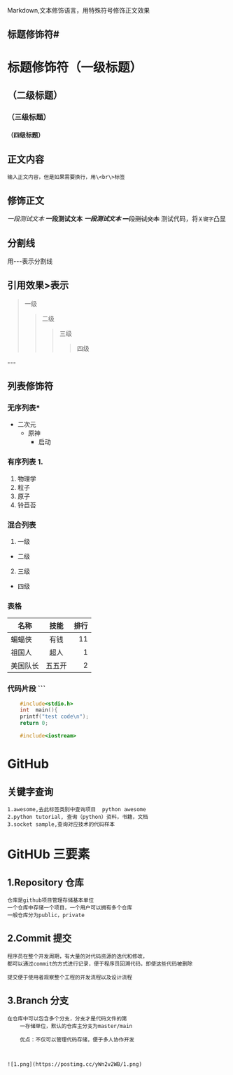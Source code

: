 Markdown,文本修饰语言，用特殊符号修饰正文效果<br>

## 标题修饰符\#

# 标题修饰符（一级标题）
## （二级标题）
### （三级标题）
#### （四级标题）

## 正文内容
	输入正文内容，但是如果需要换行，用\<br\>标签

## 修饰正文
*一段测试文本*
**一段测试文本**
***一段测试文本***
~~一段测试文本~~
测试代码，将`关键字`凸显
## 分割线
用\-\-\-表示分割线

## 引用效果\>表示
> 一级
>> 二级
>>> 三级
>>>> 四级

\-\-\-

## 列表修饰符
### 无序列表\*
* 二次元
  * 原神
    * 启动


### 有序列表 1.
1. 物理学
  1. 粒子
  2. 原子
  3. 铃苣苔

### 混合列表
1. 一级
  * 二级
  2. 三级
  * 四级
### 表格
名称 | 技能 | 排行
-- |:--:| --:|
蝙蝠侠 | 有钱 | 11
祖国人 | 超人 | 1
美国队长 | 五五开 | 2

### 代码片段 ```
```c
	#include<stdio.h>
	int  main(){
	printf("test code\n");
	return 0;

```
```cpp
	#include<iostream>
```
# GitHub

## 关键字查询
	1.awesome,去此标签类别中查询项目  python awesome
	2.python tutorial, 查询（python）资料，书籍，文档
	3.socket sample,查询对应技术的代码样本

# GitHUb 三要素

## 1.Repository 仓库
	仓库是github项目管理存储基本单位
	一个仓库中存储一个项目，一个用户可以拥有多个仓库
	一般仓库分为public，private

## 2.Commit 提交
	程序员在整个开发周期，有大量的对代码资源的迭代和修改，
	都可以通过commit的方式进行记录，便于程序员回溯代码，即使这些代码被删除
	
	提交便于使用者观察整个工程的开发流程以及设计流程

## 3.Branch 分支
	在仓库中可以包含多个分支，分支才是代码文件的第
        一存储单位，默认的仓库主分支为master/main
	
        优点：不仅可以管理代码存储，便于多人协作开发



	![1.png](https://postimg.cc/yWn2v2WB/1.png)
	






	
	















